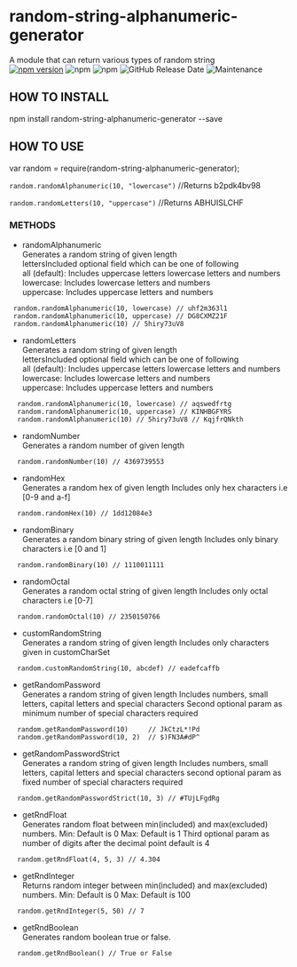 # random-string-alphanumeric-generator
A module that can return various types of random string<br>
[![npm version](https://badge.fury.io/js/random-string-alphanumeric-generator.svg)](https://badge.fury.io/js/random-string-alphanumeric-generator)
![npm](https://img.shields.io/npm/v/random-string-alphanumeric-generator?logo=npm&style=flat-square)
![npm](https://img.shields.io/npm/dm/random-string-alphanumeric-generator?style=flat-square)
![GitHub Release Date](https://img.shields.io/github/release-date/ritesh25696/random-string-alphanumeric-module?logo=semantic-release&style=flat-square)
![Maintenance](https://img.shields.io/maintenance/yes/2021?color=%237FFFD4&style=flat-square)

## HOW TO INSTALL
npm install random-string-alphanumeric-generator --save

## HOW TO USE
var random = require(random-string-alphanumeric-generator);

`random.randomAlphanumeric(10, "lowercase")`
//Returns b2pdk4bv98

`random.randomLetters(10, "uppercase")`
//Returns ABHUISLCHF

### METHODS

- randomAlphanumeric<br>
Generates a random string of given length<br>
lettersIncluded optional field which can be one of following<br>
all (default): Includes uppercase letters lowercase letters and numbers<br>
lowercase: Includes lowercase letters and numbers<br>
uppercase: Includes uppercase letters and numbers<br>
```
 random.randomAlphanumeric(10, lowercase) // uhf2m363l1
 random.randomAlphanumeric(10, uppercase) // DG8CXMZ21F
 random.randomAlphanumeric(10) // 5hiry73uV8
```

- randomLetters<br>
Generates a random string of given length<br>
lettersIncluded optional field which can be one of following<br>
all (default): Includes uppercase letters lowercase letters and numbers<br>
lowercase: Includes lowercase letters and numbers<br>
uppercase: Includes uppercase letters and numbers<br>
```
  random.randomAlphanumeric(10, lowercase) // aqswedfrtg
  random.randomAlphanumeric(10, uppercase) // KINHBGFYRS
  random.randomAlphanumeric(10) // 5hiry73uV8 // KqjfrQNkth
```

- randomNumber<br>
Generates a random number of given length
```
  random.randomNumber(10) // 4369739553
```

- randomHex<br>
Generates a random hex of given length
Includes only hex characters i.e [0-9 and a-f]
```
  random.randomHex(10) // 1dd12084e3
```

- randomBinary<br>
Generates a random binary string of given length
Includes only binary characters i.e [0 and 1]
```
  random.randomBinary(10) // 1110011111
```

- randomOctal<br>
Generates a random octal string of given length
Includes only octal characters i.e [0-7]
```
  random.randomOctal(10) // 2350150766
```

- customRandomString<br>
Generates a random string of given length
Includes only characters given in customCharSet
```
  random.customRandomString(10, abcdef) // eadefcaffb
```

- getRandomPassword<br>
Generates a random string of given length
Includes numbers, small letters, capital letters and special characters
Second optional param as minimum number of special characters required
```
  random.getRandomPassword(10)     // JkCtzL*!Pd
  random.getRandomPassword(10, 2)  // $)FN3A#dP^
```

- getRandomPasswordStrict<br>
Generates a random string of given length
Includes numbers, small letters, capital letters and special characters
second optional param as fixed number of special characters required
```
  random.getRandomPasswordStrict(10, 3) // #TUjLFgdRg
```

- getRndFloat<br>
Generates random float between min(included) and max(excluded) numbers.
Min: Default is 0
Max: Default is 1
Third optional param as number of digits after the decimal point default is 4
```
  random.getRndFloat(4, 5, 3) // 4.304
```

- getRndInteger<br>
Returns random integer between min(included) and max(excluded) numbers.
Min: Default is 0
Max: Default is 100
```
  random.getRndInteger(5, 50) // 7
```

- getRndBoolean<br>
Generates random boolean true or false.
```
  random.getRndBoolean() // True or False
```